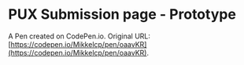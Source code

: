 # PUX Submission page - Prototype

A Pen created on CodePen.io. Original URL: [https://codepen.io/Mikkelcp/pen/oaavKR](https://codepen.io/Mikkelcp/pen/oaavKR).

